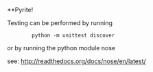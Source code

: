 
**Pyrite! 

Testing can be performed by running 

            python -m unittest discover

or by running the python module nose

see: http://readthedocs.org/docs/nose/en/latest/

